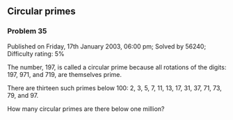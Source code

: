 Circular primes
---------------

### Problem 35

Published on Friday, 17th January 2003, 06:00 pm; Solved by 56240;
Difficulty rating: 5%

The number, 197, is called a circular prime because all rotations of the
digits: 197, 971, and 719, are themselves prime.

There are thirteen such primes below 100: 2, 3, 5, 7, 11, 13, 17, 31,
37, 71, 73, 79, and 97.

How many circular primes are there below one million?
